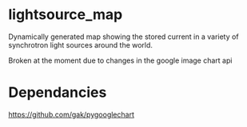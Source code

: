 lightsource_map
===============

Dynamically generated map showing the stored current in a variety of synchrotron light sources around the world.

Broken at the moment due to changes in the google image chart api

Dependancies
============

https://github.com/gak/pygooglechart

